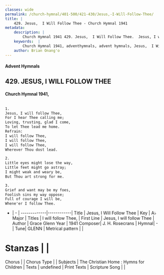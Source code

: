 ```yaml
---
classes: wide
permalink: /church-hymnal/401-500/421-430/Jesus,-I-Will-Follow-Thee/
title: |
    429. Jesus,  I Will Follow Thee - Church Hymnal 1941
metadata:
    description: |
        Church Hymnal 1941 429. Jesus,  I Will Follow Thee.  Jesus, I will follow Thee,  For I hear Thee calling me;  Loving, trusting, glad I come,  To let Thee lead me home.  
    keywords:  |
        Church Hymnal 1941, adventhymnals, advent hymnals, Jesus,  I Will Follow Thee, Jesus, I will follow Thee. I will follow Thee, 
    author: Brian Onang'o
---
```


#### Advent Hymnals
## 429. JESUS,  I WILL FOLLOW THEE
####  Church Hymnal 1941,

```txt

1.
Jesus, I will follow Thee, 
For I hear Thee calling me; 
Loving, trusting, glad I come, 
To let Thee lead me home. 
Refrain:
I will follow Thee, 
I will follow Thee, 
I will follow Thee, 
Wherever Thou dost lead. 

2.
Little eyes might lose the way, 
Little feet might go astray; 
I might weak and weary be, 
But Thou art strong for me. 

3.
Grief and want may be my foes, 
Foolish sins my way oppose; 
Full of courage I will be, 
Whene'er I follow Thee.

```

- |   -  |
-------------|------------|
Title | Jesus,  I Will Follow Thee |
Key | A♭ Major |
Titles | I will follow Thee,  |
First Line | Jesus, I will follow Thee |
Author | Grace Glenn
Year | 1941
Composer| J. H. Rosecrans |
Hymnal|  - |
Tune| GLENN |
Metrical pattern | |
# Stanzas |  |
Chorus |  |
Chorus Type |  |
Subjects | The Christian Home : Hymns for Children |
Texts | undefined |
Print Texts | 
Scripture Song |  |
    
